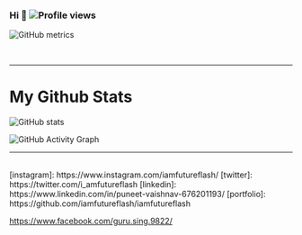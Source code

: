 ### Hi 👋  ![Profile views](https://gpvc.arturio.dev/iamfutureflash)
![GitHub metrics](https://metrics.lecoq.io/iamfutureflash)  

<!--
**iamfutureflash/iamfutureflash** is a ✨ _special_ ✨ repository because its `README.md` (this file) appears on your GitHub profile.

Here are some ideas to get you started:

- 🔭 I’m currently working on ...
- 🌱 I’m currently learning ...
- 👯 I’m looking to collaborate on ...
- 🤔 I’m looking for help with ...
- 💬 Ask me about ...
- 📫 How to reach me: ...
- 😄 Pronouns: ...
- ⚡ Fun fact: ...
-->
<br><hr>
<h1>My Github Stats</h1>

![GitHub stats](https://github-readme-stats.vercel.app/api?username=iamfutureflash&show_icons=true)  

![GitHub Activity Graph](https://activity-graph.herokuapp.com/graph?username=iamfutureflash)   

<hr><br>
<!-- [website]: https://holistic-developer.com/ -->
<!-- [youtube]: https://www.youtube.com/channel/UCD6bHzIZCJJcJD6QHGUIyrw -->
[instagram]: https://www.instagram.com/iamfutureflash/
[twitter]: https://twitter.com/i_amfutureflash
<!-- [facebook]: https://www.facebook.com/guru.sing.9822/ -->
[linkedin]: https://www.linkedin.com/in/puneet-vaishnav-676201193/
[portfolio]: https://github.com/iamfutureflash/iamfutureflash


https://www.facebook.com/guru.sing.9822/
